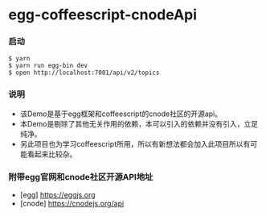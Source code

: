 # egg-coffeescript-cnodeApi

### 启动
```shell
$ yarn
$ yarn run egg-bin dev
$ open http://localhost:7001/api/v2/topics
```
### 说明
* 该Demo是基于egg框架和coffeescript的cnode社区的开源api。
* 本Demo是剔除了其他无关作用的依赖，本可以引入的依赖并没有引入，立足纯净。
* 另此项目也为学习coffeescript所用，所以有新想法都会加入此项目所以有可能看起来比较杂。

### 附带egg官网和cnode社区开源API地址

* [egg]   https://eggjs.org
* [cnode] https://cnodejs.org/api
